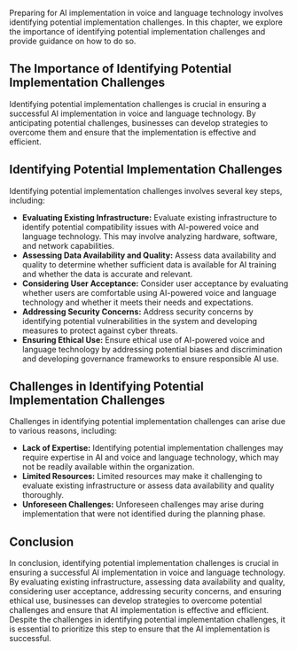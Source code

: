 
Preparing for AI implementation in voice and language technology involves identifying potential implementation challenges. In this chapter, we explore the importance of identifying potential implementation challenges and provide guidance on how to do so.

The Importance of Identifying Potential Implementation Challenges
-----------------------------------------------------------------

Identifying potential implementation challenges is crucial in ensuring a successful AI implementation in voice and language technology. By anticipating potential challenges, businesses can develop strategies to overcome them and ensure that the implementation is effective and efficient.

Identifying Potential Implementation Challenges
-----------------------------------------------

Identifying potential implementation challenges involves several key steps, including:

* **Evaluating Existing Infrastructure:** Evaluate existing infrastructure to identify potential compatibility issues with AI-powered voice and language technology. This may involve analyzing hardware, software, and network capabilities.
* **Assessing Data Availability and Quality:** Assess data availability and quality to determine whether sufficient data is available for AI training and whether the data is accurate and relevant.
* **Considering User Acceptance:** Consider user acceptance by evaluating whether users are comfortable using AI-powered voice and language technology and whether it meets their needs and expectations.
* **Addressing Security Concerns:** Address security concerns by identifying potential vulnerabilities in the system and developing measures to protect against cyber threats.
* **Ensuring Ethical Use:** Ensure ethical use of AI-powered voice and language technology by addressing potential biases and discrimination and developing governance frameworks to ensure responsible AI use.

Challenges in Identifying Potential Implementation Challenges
-------------------------------------------------------------

Challenges in identifying potential implementation challenges can arise due to various reasons, including:

* **Lack of Expertise:** Identifying potential implementation challenges may require expertise in AI and voice and language technology, which may not be readily available within the organization.
* **Limited Resources:** Limited resources may make it challenging to evaluate existing infrastructure or assess data availability and quality thoroughly.
* **Unforeseen Challenges:** Unforeseen challenges may arise during implementation that were not identified during the planning phase.

Conclusion
----------

In conclusion, identifying potential implementation challenges is crucial in ensuring a successful AI implementation in voice and language technology. By evaluating existing infrastructure, assessing data availability and quality, considering user acceptance, addressing security concerns, and ensuring ethical use, businesses can develop strategies to overcome potential challenges and ensure that AI implementation is effective and efficient. Despite the challenges in identifying potential implementation challenges, it is essential to prioritize this step to ensure that the AI implementation is successful.
